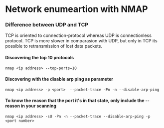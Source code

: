 # Network enumeartion with NMAP


### Difference between UDP and TCP
  TCP is oriented to connection-protocol whereas UDP is connectionless protocol.
    TCP is more slower in comparasion with UDP, but only in TCP its possible to
    retransmission of lost data packets.


#### Discovering the top 10 protocols 
```
nmap <ip address> --top-ports=10
```

#### Discovering with the disable arp ping as parameter
```
nmap <ip address> -p <port>  --packet-trace -Pn -n --disable-arp-ping 
```

#### To know the reason that the port it's in that state, only include the --reason in your scanning
```
nmap <ip address> -sU -Pn -n --packet-trace --disable-arp-ping -p <port number>
```
